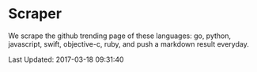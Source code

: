 # Scraper

We scrape the github trending page of these languages: go, python, javascript, swift, objective-c, ruby, and push a markdown result everyday.

Last Updated: 2017-03-18 09:31:40